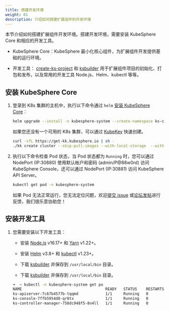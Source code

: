 ```yaml
---
title: 搭建开发环境
weight: 01
description: 介绍如何搭建扩展组件的开发环境
---
```


本节介绍如何搭建扩展组件开发环境。搭建开发环境，需要安装 KubeSphere Core 和相应的开发工具。

* KubeSphere Core：KubeSphere 最小化核心组件，为扩展组件开发提供基础的运行环境。

* 开发工具： [create-ks-project](https://github.com/kubesphere/create-ks-project) 和 [ksbuilder](https://github.com/kubesphere/create-ks-project) 用于扩展组件项目的初始化、打包和发布，以及常用的开发工具 Node.js、Helm、kubectl 等等。

## 安装 KubeSphere Core

1. 登录到 K8s 集群的主机中，执行以下命令通过 `helm` [安装 KubeSphere Core](https://docs.kubesphere.com.cn/v4.0/03-install-and-uninstall/01-install-ks-core)：

   ```bash
   helm upgrade --install -n kubesphere-system --create-namespace ks-core  https://charts.kubesphere.io/main/ks-core-0.4.0.tgz --set apiserver.nodePort=30881 --debug --wait
   ```

   如果您还没有一个可用的 K8s 集群，可以通过 [KubeKey](https://github.com/kubesphere/kubekey) 快速创建。

   ```bash
   curl -sfL https://get-kk.kubesphere.io | sh -
   ./kk create cluster --skip-pull-images --with-local-storage  --with-kubernetes v1.25.4 --container-manager containerd  -y
   ```

2. 执行以下命令检查 Pod 状态，当 Pod 状态都为 `Running` 时，您可以通过 NodePort (IP:30880) 使用默认帐户和密码 (admin/P@88w0rd) 访问 KubeSphere Console，还可以通过 NodePort (IP:30881) 访问 KubeSphere API Server。

   ```bash
   kubectl get pod -n kubesphere-system
   ```

   如果 Pod 无法正常运行，您无法定位问题，欢迎[提交 issue](https://github.com/kubesphere/kubesphere/issues) 或[论坛发帖](https://kubesphere.io/forum/)进行反馈，我们很乐意协助您！

## 安装开发工具

1. 您需要安装以下开发工具：

   * 安装 [Node.js](https://nodejs.org/en/download/package-manager) v16.17+ 和 [Yarn](https://classic.yarnpkg.com/lang/en/docs/install) v1.22+。

   * 安装 [Helm](https://helm.sh/docs/intro/install/) v3.8+ 和 [kubectl](https://kubernetes.io/zh-cn/docs/tasks/tools/#kubectl) v1.23+。

   * 下载 [ksbuilder](https://github.com/kubesphere/ksbuilder/releases) 并保存到 `/usr/local/bin` 目录。

   - 下载 [ksbuilder](https://github.com/kubesphere/ksbuilder/releases) 并保存到 `/usr/local/bin` 目录。

   ```bash
   ➜  ~ kubectl -n kubesphere-system get po
   NAME                                     READY   STATUS    RESTARTS       AGE
   ks-apiserver-7c67b4577b-tqqmd            1/1     Running   0              10d
   ks-console-7ffb5954d8-qr8tx              1/1     Running   0              10d
   ks-controller-manager-758dc948f5-8n4ll   1/1     Running   0              10d
   ```
